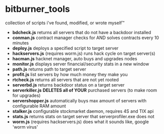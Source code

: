 # bitburner_tools
collection of scripts i've found, modified, or wrote myself™

- **bdcheck.js** returns all servers that do not have a backdoor installed
- **conman.js** contract manager checks for AND solves contracts every 10 minutes
- **deploy.js** deploys a specified script to target server
- **hackservers.js** (requires worm.js) runs hack cycle on target server(s)
- **hacman.js** hacknet manager, auto buys and upgrades nodes
- **monitor.js** displays server financial/security stats in a new window
- **path.js** returns path to target server
- **profit.js** list servers by how much money they make you
- **rtcheck.js** returns all servers that are not yet rooted
- **serverbd.js** returns backdoor status on a target server
- **serverkiller.js** **DELETES all of YOUR** purchased servers (to make room for upgrades)
- **servershopper.js** automatically buys max amount of servers with configurable RAM amount
- **stalker.js** configurable stockmarket daemon, requires 4S and TIX api
- **stats.js** returns stats on target server that serverprofiler.exe does not
- **worm.js** (requires hackservers.js) does what it sounds like, google 'worm virus'

